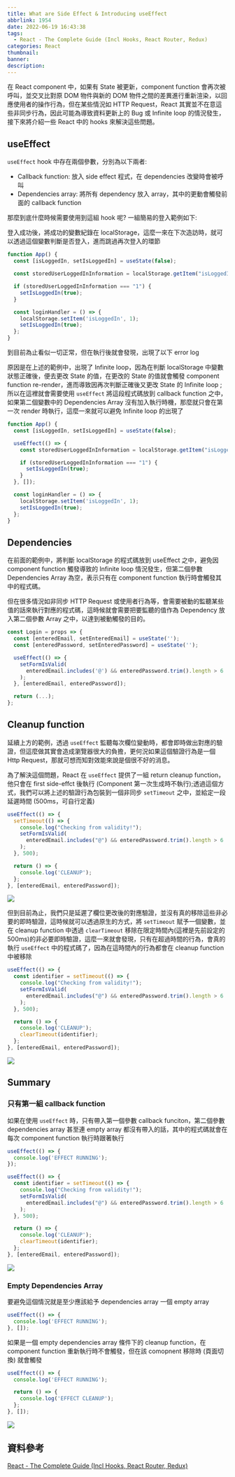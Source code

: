 ```yaml
---
title: What are Side Effect & Introducing useEffect
abbrlink: 1954
date: 2022-06-19 16:43:38
tags:
  - React - The Complete Guide (Incl Hooks, React Router, Redux)
categories: React
thumbnail:
banner:
description:
---
```


在 React component 中，如果有 State 被更新，component function 會再次被呼叫，並交叉比對原 DOM 物件與新的 DOM 物件之間的差異進行重新渲染，以回應使用者的操作行為，但在某些情況如 HTTP Request，React 其實並不在意這些非同步行為，因此可能為導致資料更新上的 Bug 或 Infinite loop 的情況發生，接下來將介紹一些 React 中的 hooks 來解決這些問題。

<!-- more -->

## useEffect

`useEffect` hook 中存在兩個參數，分別為以下兩者:

- Callback function: 放入 side effect 程式，在 dependencies 改變時會被呼叫
- Dependencies array: 將所有 dependency 放入 array，其中的更動會觸發前面的 callback function

那麼到底什麼時候需要使用到這組 hook 呢? 一組簡易的登入範例如下:

登入成功後，將成功的變數紀錄在 localStorage，這麼一來在下次造訪時，就可以透過這個變數判斷是否登入，進而跳過再次登入的環節

```js
function App() {
  const [isLoggedIn, setIsLoggedIn] = useState(false);

  const storedUserLoggedInInformation = localStorage.getItem("isLoggedIn");

  if (storedUserLoggedInInformation === "1") {
    setIsLoggedIn(true);
  }

  const loginHandler = () => {
    localStorage.setItem('isLoggedIn', 1);
    setIsLoggedIn(true);
  };
}
```

到目前為止看似一切正常，但在執行後就會發現，出現了以下 error log

 

原因是在上述的範例中，出現了 Infinite loop，因為在判斷 localStorage 中變數狀態正確後，便去更改 State 的值，在更改的 State 的值就會觸發 component function re-render，進而導致因再次判斷正確後又更改 State 的 Infinite loop ; 所以在這裡就會需要使用 `useEffect` 將這段程式碼放到 callback function 之中，如果第二個變數中的 Dependencies Array 沒有加入執行時機，那麼就只會在第一次 render 時執行，這麼一來就可以避免 Infinite loop 的出現了

```js
function App() {
  const [isLoggedIn, setIsLoggedIn] = useState(false);

  useEffect(() => {
    const storedUserLoggedInInformation = localStorage.getItem("isLoggedIn");

    if (storedUserLoggedInInformation === "1") {
      setIsLoggedIn(true);
    }
  }, []);

  const loginHandler = () => {
    localStorage.setItem('isLoggedIn', 1);
    setIsLoggedIn(true);
  };
}
```

## Dependencies

在前面的範例中，將判斷 localStorage 的程式碼放到 useEffect 之中，避免因 component function 觸發導致的 Infinite loop 情況發生，但第二個參數 Dependencies Array 為空，表示只有在 component function 執行時會觸發其中的程式碼。

但在很多情況如非同步 HTTP Request 或使用者行為等，會需要被動的監聽某些值的話來執行對應的程式碼，這時候就會需要把要監聽的值作為 Dependency 放入第二個參數 Array 之中，以達到被動觸發的目的。

```js
const Login = props => {
  const [enteredEmail, setEnteredEmail] = useState('');
  const [enteredPassword, setEnteredPassword] = useState('');

  useEffect(() => {
    setFormIsValid(
      enteredEmail.includes('@') && enteredPassword.trim().length > 6
    );
  }, [enteredEmail, enteredPassword]);

  return (...);
};

```

## Cleanup function

延續上方的範例，透過 `useEffect` 監聽每次欄位變動時，都會即時做出對應的驗證，但這麼做其實會造成瀏覽器很大的負擔，更何況如果這個驗證行為是一個 Http Request，那就可想而知對效能來說是個很不好的消息。

為了解決這個問題，React 在 `useEffect` 提供了一組 return cleanup function，他只會在 first side-effct 後執行 (Component 第一次生成時不執行);透過這個方式，我們可以將上述的驗證行為包裝到一個非同步 `setTimeout` 之中，並給定一段延遲時間 (500ms，可自行定義)

```js
useEffect(() => {
  setTimeout(() => {
    console.log("Checking from validity!");
    setFormIsValid(
      enteredEmail.includes("@") && enteredPassword.trim().length > 6
    );
  }, 500);

  return () => {
    console.log('CLEANUP');
  };
}, [enteredEmail, enteredPassword]);
```

![](first-side-effect.png)

但到目前為止，我們只是延遲了欄位更改後的對應驗證，並沒有真的移除這些非必要的即時驗證，這時候就可以透過原生的方式，將 `setTimeout` 賦予一個變數，並在 cleanup function 中透過 `clearTimeout` 移除在限定時間內(這裡是先前設定的 500ms)的非必要即時驗證，這麼一來就會發現，只有在超過時間的行為，會真的執行 `useEffect` 中的程式碼了，因為在這時間內的行為都會在 cleanup function 中被移除

```js
useEffect(() => {
  const identifier = setTimeout(() => {
    console.log("Checking from validity!");
    setFormIsValid(
      enteredEmail.includes("@") && enteredPassword.trim().length > 6
    );
  }, 500);

  return () => {
    console.log('CLEANUP');
    clearTimeout(identifier);
  };
}, [enteredEmail, enteredPassword]);
```

![](fast-keystroke.png)

## Summary

### 只有第一組 callback function

如果在使用 `useEffect` 時，只有帶入第一個參數 callback funciton，第二個參數 dependencies array 甚至連 empty array 都沒有帶入的話，其中的程式碼就會在每次 component function 執行時跟著執行

```js
useEffect(() => {
  console.log('EFFECT RUNNING');
});

useEffect(() => {
  const identifier = setTimeout(() => {
    console.log("Checking from validity!");
    setFormIsValid(
      enteredEmail.includes("@") && enteredPassword.trim().length > 6
    );
  }, 500);

  return () => {
    console.log('CLEANUP');
    clearTimeout(identifier);
  };
}, [enteredEmail, enteredPassword]);
```

![](without-dependenies.png)

### Empty Dependencies Array

要避免這個情況就是至少應該給予 dependencies array 一個 empty array

```js
useEffect(() => {
  console.log('EFFECT RUNNING');
}, []);
```

如果是一個 empty dependencies array 條件下的 cleanup function，在 component function 重新執行時不會觸發，但在該 comopnent 移除時 (頁面切換) 就會觸發

```js
useEffect(() => {
  console.log('EFFECT RUNNING');

  return () => {
    console.log('EFFECT CLEANUP');
  };
}, []);
```

![](switch-page.png)

## 資料參考

[React - The Complete Guide (Incl Hooks, React Router, Redux)](https://www.udemy.com/course/react-the-complete-guide-incl-redux/)
 